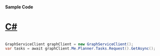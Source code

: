 #### Sample Code
# [C#](#tab/Csharp)

```C#

GraphServiceClient graphClient = new GraphServiceClient();
var tasks = await graphClient.Me.Planner.Tasks.Request().GetAsync();

```